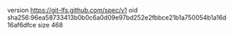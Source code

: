 version https://git-lfs.github.com/spec/v1
oid sha256:96ea58733413b0b0c6a0d09e97bd252e2fbbce21b1a750054b1a16d16af6dfce
size 468
